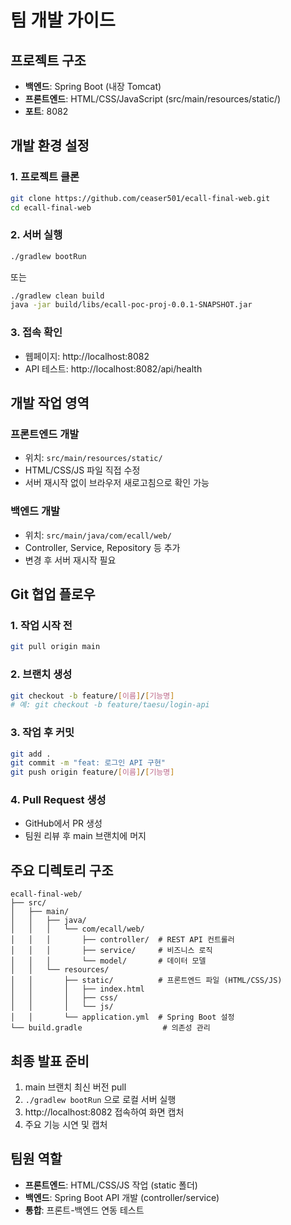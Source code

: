 # 팀 개발 가이드

## 프로젝트 구조
- **백엔드**: Spring Boot (내장 Tomcat)
- **프론트엔드**: HTML/CSS/JavaScript (src/main/resources/static/)
- **포트**: 8082

## 개발 환경 설정

### 1. 프로젝트 클론
```bash
git clone https://github.com/ceaser501/ecall-final-web.git
cd ecall-final-web
```

### 2. 서버 실행
```bash
./gradlew bootRun
```
또는
```bash
./gradlew clean build
java -jar build/libs/ecall-poc-proj-0.0.1-SNAPSHOT.jar
```

### 3. 접속 확인
- 웹페이지: http://localhost:8082
- API 테스트: http://localhost:8082/api/health

## 개발 작업 영역

### 프론트엔드 개발
- 위치: `src/main/resources/static/`
- HTML/CSS/JS 파일 직접 수정
- 서버 재시작 없이 브라우저 새로고침으로 확인 가능

### 백엔드 개발
- 위치: `src/main/java/com/ecall/web/`
- Controller, Service, Repository 등 추가
- 변경 후 서버 재시작 필요

## Git 협업 플로우

### 1. 작업 시작 전
```bash
git pull origin main
```

### 2. 브랜치 생성
```bash
git checkout -b feature/[이름]/[기능명]
# 예: git checkout -b feature/taesu/login-api
```

### 3. 작업 후 커밋
```bash
git add .
git commit -m "feat: 로그인 API 구현"
git push origin feature/[이름]/[기능명]
```

### 4. Pull Request 생성
- GitHub에서 PR 생성
- 팀원 리뷰 후 main 브랜치에 머지

## 주요 디렉토리 구조
```
ecall-final-web/
├── src/
│   ├── main/
│   │   ├── java/
│   │   │   └── com/ecall/web/
│   │   │       ├── controller/  # REST API 컨트롤러
│   │   │       ├── service/     # 비즈니스 로직
│   │   │       └── model/       # 데이터 모델
│   │   └── resources/
│   │       ├── static/          # 프론트엔드 파일 (HTML/CSS/JS)
│   │       │   ├── index.html
│   │       │   ├── css/
│   │       │   └── js/
│   │       └── application.yml  # Spring Boot 설정
└── build.gradle                  # 의존성 관리

```

## 최종 발표 준비
1. main 브랜치 최신 버전 pull
2. `./gradlew bootRun` 으로 로컬 서버 실행
3. http://localhost:8082 접속하여 화면 캡처
4. 주요 기능 시연 및 캡처

## 팀원 역할
- **프론트엔드**: HTML/CSS/JS 작업 (static 폴더)
- **백엔드**: Spring Boot API 개발 (controller/service)
- **통합**: 프론트-백엔드 연동 테스트